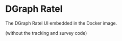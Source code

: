 # DGraph Ratel

The DGraph Ratel UI embedded in the Docker image.

(without the tracking and survey code)

